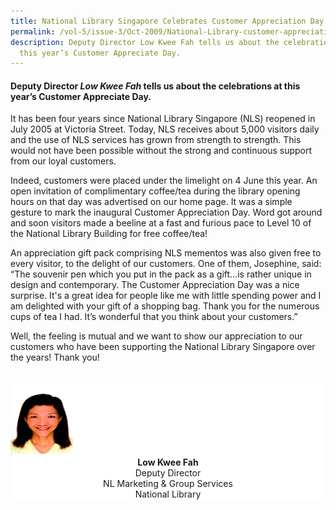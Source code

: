 ```yaml
---
title: National Library Singapore Celebrates Customer Appreciation Day
permalink: /vol-5/issue-3/Oct-2009/National-Library-customer-appreciation/
description: Deputy Director Low Kwee Fah tells us about the celebrations at
  this year’s Customer Appreciate Day.
---
```

#### Deputy Director _Low Kwee Fah_ tells us about the celebrations at this year’s Customer Appreciate Day.

It has been four years since National Library Singapore (NLS) reopened in July 2005 at Victoria Street. Today, NLS receives about 5,000 visitors daily and the use of NLS services has grown from strength to strength. This would not have been possible without the strong and continuous support from our loyal customers.

Indeed, customers were placed under the limelight on 4 June this year. An open invitation of complimentary coffee/tea during the library opening hours on that day was advertised on our home page. It was a simple gesture to mark the inaugural Customer Appreciation Day. Word got around and soon visitors made a beeline at a fast and furious pace to Level 10 of the National Library Building for free coffee/tea!

An appreciation gift pack comprising NLS mementos was also given free to every visitor, to the delight of our customers. One of them, Josephine, said: “The souvenir pen which you put in the pack as a gift…is rather unique in design and contemporary. The Customer Appreciation Day was a nice surprise. It's a great idea for people like me with little spending power and I am delighted with your gift of a shopping bag. Thank you for the numerous cups of tea I had. It’s wonderful that you think about your customers.”

Well, the feeling is mutual and we want to show our appreciation to our customers who have been supporting the National Library Singapore over the years! Thank you!



<br>
<div style="background-color: white;">
<br/>
<img src="/images/Authors/Low%20Kwee%20Fah.jpg" style="width: 100px; height: 100px;"/>
 <center><b>Low Kwee Fah</b><br>Deputy Director<br> NL Marketing & Group Services <br>National Library </center></div>
 
 



